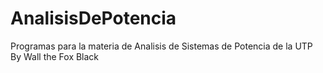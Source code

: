 # AnalisisDePotencia
Programas para la materia de Analisis de Sistemas de Potencia de la UTP
By Wall the Fox Black